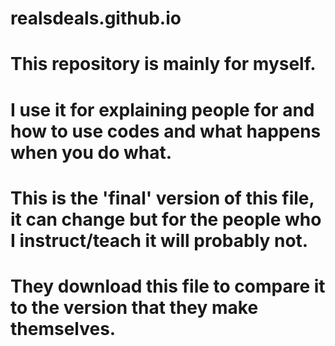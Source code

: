 # realsdeals.github.io

# This repository is mainly for myself.
# I use it for explaining people for and how to use codes and what happens when you do what.

# This is the 'final' version of this file, it can change but for the people who I instruct/teach it will probably not.
# They download this file to compare it to the version that they make themselves.
